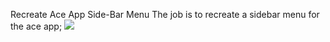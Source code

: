 Recreate Ace App Side-Bar Menu
The job is to recreate a sidebar menu for the ace app;
<img src="![Captura de Tela 2022-07-18 às 15 30 00](https://user-images.githubusercontent.com/105676832/179578800-6c6ae1d5-0943-4050-a2e5-20edc9ae738a.png)">
